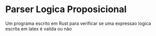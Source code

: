 # Parser Logica Proposicional

Um programa escrito em Rust para verificar se uma expressao logica escrita em latex é valida ou não

